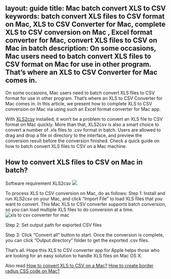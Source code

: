 layout: guide
title: Mac batch convert XLS to CSV 
keywords: batch convert XLS files to CSV format on Mac, XLS to CSV Converter for Mac, complete XLS to CSV conversion on Mac , Excel format converter for Mac, convert XLS files to CSV on Mac in batch
description: On some occasions, Mac users need to batch convert XLS files to CSV format on Mac for use in other program. That’s where an XLS to CSV Converter for Mac comes in.
---


On some occasions, Mac users need to batch convert XLS files to CSV format for use in other program. That’s where an XLS to CSV Converter for Mac comes in. In this article, we present how to complete XLS to CSV conversion on Mac via using such an Excel format converter for Mac app.

With <a href="https://gmagon.com/products/store/xls2csv/" target="_blank" rel="nofollow me noopener noreferrer" >XLS2csv</a> installed, it won’t be a problem to convert an XLS file to CSV format on Mac quickly. More than that, XLS2csv is also a smart choice to convert a number of .xls files to .csv format in batch. Users are allowed to drag and drop a file or directory to the interface, and preview the conversion result before the conversion finished. Check a quick guide on how to batch convert XLS files to CSV on a Mac machine.
<h2>How to convert XLS files to CSV on Mac in batch?</h2>
Software requirement
XLS2csv
<a href="https://gmagon.com/products/store/xls2csv/" target="_blank" rel="nofollow me noopener noreferrer" ><img src="https://gmagon.com/asset/images/free-download.png" /></a>

To process XLS to CSV conversion on Mac, do as follows:
Step 1: Install and run XLS2csv on your Mac, and click “Import File” to load XLS files that you want to convert. This Mac XLS to CSV converter supports batch conversion, so you can load multiple XLS files to do conversion at a time.
<img src="https://gmagon.com/products/store/xls2csv/images/screens/xls2csv.png" alt="xls to csv converter for mac" />

Step 2: Set output path for exported CSV files

Step 3: Click “Convert all” button to start. Once the conversion is complete, you can click “Output directory” folder to get the exported .csv files.

That’s all. Hope this XLS to CSV converter app for Apple helps those who are looking for an easy solution to handle XLS files on Mac OS X.

Also read
<a href="https://gmagon.com/guide/convert-xls-to-csv-on-mac.html" target="_blank" rel="nofollow me noopener noreferrer" >How to convert XLS to CSV on a Mac?</a>
<a href="https://gmagon.com/guide/create-border-radius-css-mac.html" target="_blank" rel="nofollow me noopener noreferrer" >How to create border radius CSS code on Mac?</a>
